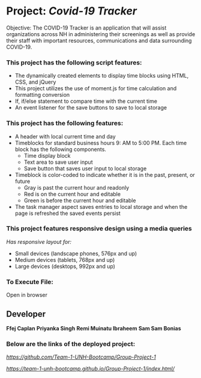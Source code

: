 # Project: ***Covid-19 Tracker***
Objective: The COVID-19 Tracker is an  application that will assist organizations across NH in administering their screenings as well as provide their staff with important resources, communications and data surrounding COVID-19.

### This project has the following script features:
* The dynamically created elements to display time blocks using HTML, CSS, and jQuery
* This project utilizes the use of moment.js for time calculation and formatting conversion
* If, if/else statement to compare time with the current time
* An event listener for the save buttons to save to local storage


### This project has the following features:
* A header with local current time and day
* Timeblocks for standard business hours 9: AM to 5:00 PM. Each time block has the following components.
    * Time display block
    * Text area to save user input
    * Save button that saves user input to local storage
* Timeblock is color-coded to indicate whether it is in the past, present, or future
    * Gray is past the current hour and readonly
    * Red is on the current hour and editable
    * Green is before the current hour and editable
* The task manager aspect saves entries to local storage and when the page is refreshed the saved events persist


### This project features responsive design using a media queries
*Has responsive layout for:*
* Small devices (landscape phones, 576px and up) 
* Medium devices (tablets, 768px and up) 
* Large devices (desktops, 992px and up) 


### To Execute File:
Open in browser

## Developer ##

**Ffej Caplan**
**Priyanka Singh**
**Remi Muinatu Ibraheem**
**Sam Sam Bonias**




### Below are the links of the deployed project: ###

*https://github.com/Team-1-UNH-Bootcamp/Group-Project-1*

*https://team-1-unh-bootcamp.github.io/Group-Project-1/index.html/*
